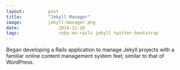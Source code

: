 ```yaml
---
layout:			post
title:			"Jekyll Manager"
image:			jekyll-manager.png
date:				2014-11-10
tags:				ruby-on-rails jekyll twitter-bootstrap
---
```

Began developing a Rails application to manage Jekyll projects with a familiar online content management system feel; similar to that of WordPress.
